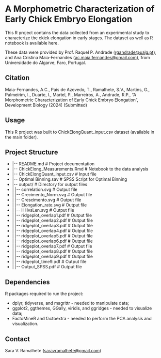 # A Morphometric Characterization of Early Chick Embryo Elongation
This R project contains the data collected from an experimental study to characterize the ckick elongation in early stages. The dataset as well as R notebook is available here.

These data were provided by Prof. Raquel P. Andrade (rgandrade@ualg.pt), and Ana Cristina Maia-Fernandes (ac.maia.fernandes@gmail.com), from Universidade do Algarve, Faro, Portugal.

## Citation
Maia-Fernandes, A.C., Pais de Azevedo, T., Ramalhete, S.V., Martins, G., Palmeirim, I., Duarte, I., Martel, P., Marreiros, A., Andrade, R.P., “A Morphometric Characterization of Early Chick Embryo Elongation”, Development Biology (2024) (Submitted)

## Usage
This R project was built to ChickElongQuant_input.csv dataset (available in the main folder).

## Project Structure
- |-- README.md                      # Project documentation
- |-- ChickElong_Measurements.Rmd    # Notebook to the data analysis
- |-- ChickElongQuant_input.csv      # Input file
- |-- Optimal Binning.sav            # SPSS Script for Optimal Binning
- |-- output/                        # Directory for output files
- |   |-- correlation.svg            # Output file
- |   |-- Crecimento_Norm.svg        # Output file
- |   |-- Crescimento.svg            # Output file
- |   |-- Elongation_rate.svg        # Output file
- |   |-- HHvsLen.svg                # Output file
- |   |-- ridgeplot_overlap1.pdf     # Output file
- |   |-- ridgeplot_overlap2.pdf     # Output file
- |   |-- ridgeplot_overlap3.pdf     # Output file
- |   |-- ridgeplot_overlap4.pdf     # Output file
- |   |-- ridgeplot_overlap5.pdf     # Output file
- |   |-- ridgeplot_overlap6.pdf     # Output file
- |   |-- ridgeplot_overlap7.pdf     # Output file
- |   |-- ridgeplot_overlap8.pdf     # Output file
- |   |-- ridgeplot_overlap9.pdf     # Output file
- |   |-- ridgeplot_time9.pdf        # Output file
- |   |-- Output_SPSS.pdf            # Output file

## Dependencies
R packages required to run the project:
- dplyr, tidyverse, and magrittr - needed to manipulate data;
- ggplot2, ggthemes, GGally, viridis, and ggridges - needed to visualize data;
- FactoMineR and factoextra - needed to perform the PCA analysis and visualization.

## Contact
Sara V. Ramalhete (saravramalhete@gmail.com)

